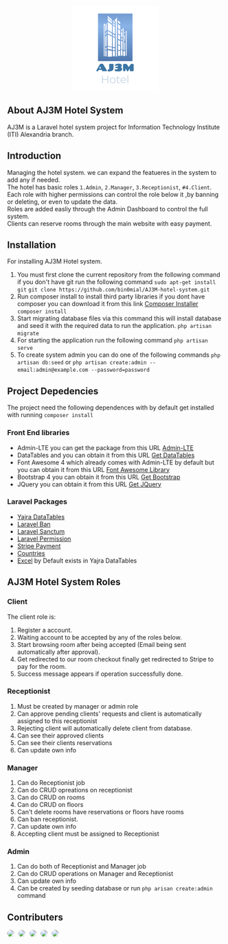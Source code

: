 ﻿<p align="center"><img src="public/images/logo/AJ3M%20Logo.png"></p>

## About AJ3M Hotel System
AJ3M is a Laravel hotel system project for Information Technology Institute (ITI) Alexandria branch. 

## Introduction
Managing the hotel system. we can expand the featueres in the system to add any if needed.  
The hotel has basic roles `1.Admin`, `2.Manager`, `3.Receptionist`, `#4.Client`.  
Each role with higher permissions can control the role below it ,by banning or deleting, or even to update the data.  
Roles are added easliy through the Admin Dashboard to control the full system.  
Clients can reserve rooms through the main website with easy payment.

## Installation
For installing AJ3M Hotel system.
1. You must first clone the current repository from the following command if you don't have git run the following command `sudo apt-get install git`
```git clone https://github.com/bin0mial/AJ3M-hotel-system.git``` 
2. Run composer install to install third party libraries if you dont have composer you can download it from this link [Composer Installer](https://getcomposer.org/)
```composer install``` 
3. Start migrating database files via this command this will install database and seed it with the required data to run the application.
```php artisan migrate``` 
4. For starting the application run the following command 
```php artisan serve```
5. To create system admin you can do one of the following commands 
```php artisan db:seed``` 
or 
```php artisan create:admin --email:admin@example.com --password=password```

## Project Depedencies
The project need the following dependences with by default get installed with running `composer install`
### Front End libraries
- Admin-LTE you can get the package from this URL [Admin-LTE](https://adminlte.io/)
- DataTables and you can obtain it from this URL [Get DataTables](https://datatables.net/)
- Font Awesome 4 which already comes with Admin-LTE by default but you can obtain it from this URL [Font Awesome Library](https://fontawesome.com/)
- Bootstrap 4 you can obtain it from this URL [Get Bootstrap](https://getbootstrap.com/docs/4.6/getting-started/introduction/)
- JQuery you can obtain it from this URL [Get JQuery](https://jquery.com/) 

### Laravel Packages
- [Yajra DataTables](https://datatables.yajrabox.com/)
- [Laravel Ban](https://github.com/cybercog/laravel-ban)
- [Laravel Sanctum](https://laravel.com/docs/8.x/sanctum)
- [Laravel Permission](https://github.com/spatie/laravel-permission)
- [Stripe Payment](https://stripe.com/)
- [Countries](https://github.com/rinvex/country)
- [Excel](https://github.com/Maatwebsite/Laravel-Excel) by Default exists in Yajra DataTables 
## AJ3M Hotel System Roles
### Client
The client role is:
1. Register a account.
2. Waiting account to be accepted by any of the roles below.
3. Start browsing room after being accepted (Email being sent automatically after approval).
4. Get redirected to our room checkout finally get redirected to Stripe to pay for the room.
5. Success message  appears if operation successfully done.
### Receptionist
1. Must be created by manager or admin role
2. Can approve pending clients' requests and client is automatically assigned to this receptionist
3. Rejecting client will automatically delete client from database.
4. Can see their approved clients
5. Can see their clients reservations
6. Can update own info
### Manager
1. Can do Receptionist job
2. Can do CRUD opreations on receptionist
3. Can do CRUD on rooms
4. Can do CRUD on floors
5. Can't delete rooms have reservations or floors have rooms
6. Can ban receptionist.
7. Can update own info
8. Accepting client must be assigned to Receptionist
### Admin
1. Can do both of Receptionist and Manager job
2. Can do CRUD operations on Manager and Receptionist
3. Can update own info
4. Can be created by seeding database or run `php arisan create:admin` command
## Contributers
<a href="https://github.com/bin0mial"><img src="https://github.com/bin0mial.png" width="7%" style="border-radius:50%;margin-right:10px;" /></a><a href="https://github.com/abdelrahmany0"><img src="https://github.com/abdelrahmany0.png" width="7%" style="border-radius:50%;margin-right:10px;" /></a><a href="https://github.com/mahmoudm4"><img src="https://github.com/mahmoudm4.png" width="7%" style="border-radius:50%;margin-right:10px;" /></a><a href="https://github.com/MalikHesham"><img src="https://github.com/MalikHesham.png" width="7%" style="border-radius:50%;margin-right:10px;" /></a><a href="https://github.com/MohammedHieba"><img src="https://github.com/MohammedHieba.png" width="7%" style="border-radius:50%;margin-right:10px;" /></a>


